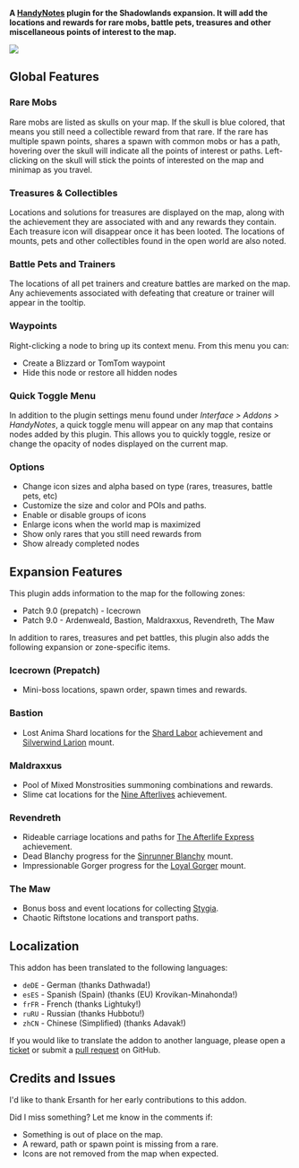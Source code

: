 **A [HandyNotes](https://www.curseforge.com/wow/addons/handynotes) plugin for the Shadowlands expansion. It will add the locations and rewards for rare mobs, battle pets, treasures and other miscellaneous points of interest to the map.**

![](https://www.tmdmguild.com/public/images/addons/banner-shadowlands.png)

## Global Features

### Rare Mobs

Rare mobs are listed as skulls on your map. If the skull is blue colored, that means you still need a collectible reward from that rare. If the rare has multiple spawn points, shares a spawn with common mobs or has a path, hovering over the skull will indicate all the points of interest or paths. Left-clicking on the skull will stick the points of interested on the map and minimap as you travel.

### Treasures & Collectibles

Locations and solutions for treasures are displayed on the map, along with the achievement they are associated with and any rewards they contain. Each treasure icon will disappear once it has been looted. The locations of mounts, pets and other collectibles found in the open world are also noted.

### Battle Pets and Trainers

The locations of all pet trainers and creature battles are marked on the map. Any achievements associated with defeating that creature or trainer will appear in the tooltip.

### Waypoints

Right-clicking a node to bring up its context menu. From this menu you can:

* Create a Blizzard or TomTom waypoint
* Hide this node or restore all hidden nodes

### Quick Toggle Menu

In addition to the plugin settings menu found under *Interface > Addons > HandyNotes*, a quick toggle menu will appear on any map that contains nodes added by this plugin. This allows you to quickly toggle, resize or change the opacity of nodes displayed on the current map.

### Options

* Change icon sizes and alpha based on type (rares, treasures, battle pets, etc)
* Customize the size and color and POIs and paths.
* Enable or disable groups of icons
* Enlarge icons when the world map is maximized
* Show only rares that you still need rewards from
* Show already completed nodes

## Expansion Features

This plugin adds information to the map for the following zones:

* Patch 9.0 (prepatch) - Icecrown
* Patch 9.0 - Ardenweald, Bastion, Maldraxxus, Revendreth, The Maw

In addition to rares, treasures and pet battles, this plugin also adds the following expansion or zone-specific items.

### Icecrown (Prepatch)

* Mini-boss locations, spawn order, spawn times and rewards.

### Bastion

* Lost Anima Shard locations for the [Shard Labor](https://shadowlands.wowhead.com/achievement=14339/shard-labor) achievement and [Silverwind Larion](https://shadowlands.wowhead.com/item=180772/silverwind-larion) mount.

### Maldraxxus

* Pool of Mixed Monstrosities summoning combinations and rewards.
* Slime cat locations for the [Nine Afterlives](https://shadowlands.wowhead.com/achievement=14634/nine-afterlives) achievement.

### Revendreth

* Rideable carriage locations and paths for [The Afterlife Express](https://shadowlands.wowhead.com/achievement=14771/the-afterlife-express) achievement.
* Dead Blanchy progress for the [Sinrunner Blanchy](https://shadowlands.wowhead.com/item=182614/blanchys-reins) mount.
* Impressionable Gorger progress for the [Loyal Gorger](https://shadowlands.wowhead.com/item=182589/loyal-gorger) mount.

### The Maw

* Bonus boss and event locations for collecting [Stygia](https://shadowlands.wowhead.com/currency=1767/stygia).
* Chaotic Riftstone locations and transport paths.

## Localization

This addon has been translated to the following languages:

* `deDE` - German (thanks Dathwada!)
* `esES` - Spanish (Spain) (thanks (EU) Krovikan-Minahonda!)
* `frFR` - French (thanks Lightuky!)
* `ruRU` - Russian (thanks Hubbotu!)
* `zhCN` - Chinese (Simplified) (thanks Adavak!)

If you would like to translate the addon to another language, please open a [ticket](https://github.com/zarillion/handynotes-plugins/issues) or submit a [pull request](https://github.com/zarillion/handynotes-plugins/pulls) on GitHub.

## Credits and Issues

I'd like to thank Ersanth for her early contributions to this addon.

Did I miss something? Let me know in the comments if:

* Something is out of place on the map.
* A reward, path or spawn point is missing from a rare.
* Icons are not removed from the map when expected.
